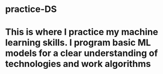 # practice-DS
# This is where I practice my machine learning skills. I program basic ML models for a clear understanding of technologies and work algorithms
